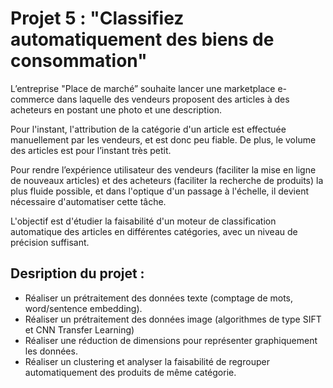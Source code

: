 # Projet 5 : "Classifiez automatiquement des biens de consommation"

L’entreprise "Place de marché” souhaite lancer une marketplace e-commerce dans laquelle des vendeurs proposent des articles à des acheteurs en postant une photo et une description.

Pour l'instant, l'attribution de la catégorie d'un article est effectuée manuellement par les vendeurs, et est donc peu fiable. De plus, le volume des articles est pour l’instant très petit.

Pour rendre l’expérience utilisateur des vendeurs (faciliter la mise en ligne de nouveaux articles) et des acheteurs (faciliter la recherche de produits) la plus fluide possible, et dans l'optique d'un passage à l'échelle, il devient nécessaire d'automatiser cette tâche.

L'objectif est d'étudier la faisabilité d'un moteur de classification automatique des articles en différentes catégories, avec un niveau de précision suffisant.

## Desription du projet :
- Réaliser un prétraitement des données texte (comptage de mots, word/sentence embedding).
- Réaliser un prétraitement des données image (algorithmes de type SIFT et CNN Transfer Learning) 
- Réaliser une réduction de dimensions pour représenter graphiquement les données.
- Réaliser un clustering et analyser la faisabilité de regrouper automatiquement des produits de même catégorie.
